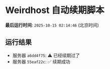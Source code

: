# Weirdhost 自动续期脚本

**最后运行时间**: `2025-10-15 02:14:46` (北京时间)

## 运行结果

- 服务器 `a6dd4f75`: ⚠️ 已经续期过了
- 服务器 `55eaf22c`: ✅ 续期成功
